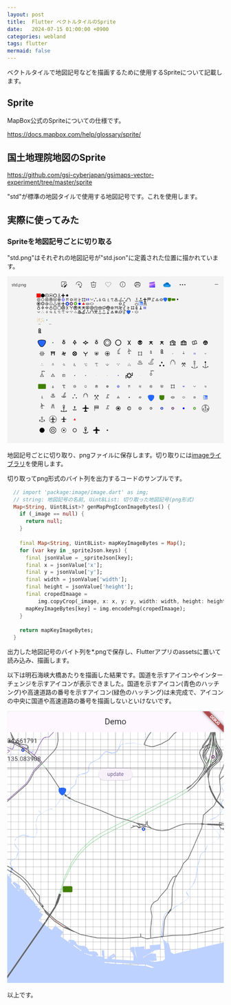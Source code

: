 ```yaml
---
layout: post
title:  Flutter ベクトルタイルのSprite
date:   2024-07-15 01:00:00 +0900
categories: webland
tags: flutter
mermaid: false
---
```


ベクトルタイルで地図記号などを描画するために使用するSpriteについて記載します。

## Sprite

MapBox公式のSpriteについての仕様です。

<https://docs.mapbox.com/help/glossary/sprite/>

## 国土地理院地図のSprite

<https://github.com/gsi-cyberjapan/gsimaps-vector-experiment/tree/master/sprite>

"std"が標準の地図タイルで使用する地図記号です。これを使用します。

## 実際に使ってみた

### Spriteを地図記号ごとに切り取る

"std.png"はそれぞれの地図記号が"std.json"に定義された位置に描かれています。

![sprite](/assets/images/image-2024-07-14-map-sprite.png)

地図記号ごとに切り取り、pngファイルに保存します。切り取りには[imageライブラリ](https://pub.dev/packages/image)を使用します。

切り取ってpng形式のバイト列を出力するコードのサンプルです。

``` dart
  // import 'package:image/image.dart' as img;
  // string: 地図記号の名前, Uint8List: 切り取った地図記号(png形式)
  Map<String, Uint8List>? genMapPngIconImageBytes() {
    if (_image == null) {
      return null;
    }

    final Map<String, Uint8List> mapKeyImageBytes = Map();
    for (var key in _spriteJson.keys) {
      final jsonValue = _spriteJson[key];
      final x = jsonValue['x'];
      final y = jsonValue['y'];
      final width = jsonValue['width'];
      final height = jsonValue['height'];
      final cropedImaage =
          img.copyCrop(_image, x: x, y: y, width: width, height: height);
      mapKeyImageBytes[key] = img.encodePng(cropedImaage);
    }

    return mapKeyImageBytes;
  }
```

出力した地図記号のバイト列を*.pngで保存し、Flutterアプリのassetsに置いて読み込み、描画します。

以下は明石海峡大橋あたりを描画した結果です。国道を示すアイコンやインターチェンジを示すアイコンが表示できました。国道を示すアイコン(青色のハッチング)や高速道路の番号を示すアイコン(緑色のハッチング)は未完成で、アイコンの中央に国道や高速道路の番号を描画しないといけないです。

![描画結果](/assets/images/image-2024-07-14-map-draw-icon.png)

以上です。
